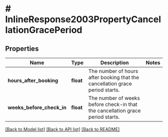 # # InlineResponse2003PropertyCancellationGracePeriod

## Properties

Name | Type | Description | Notes
------------ | ------------- | ------------- | -------------
**hours_after_booking** | **float** | The number of hours after booking that the cancellation grace period starts. |
**weeks_before_check_in** | **float** | The number of weeks before check-in that the cancellation grace period starts. |

[[Back to Model list]](../../README.md#models) [[Back to API list]](../../README.md#endpoints) [[Back to README]](../../README.md)
